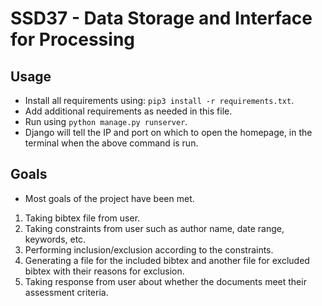 # SSD37 - Data Storage and Interface for Processing

## Usage

- Install all requirements using:  `pip3 install -r requirements.txt`.
- Add additional requirements as needed in this file.
- Run using `python manage.py runserver`.
- Django will tell the IP and port on which to open the homepage, in the terminal when the above command is run.

## Goals
- Most goals of the project have been met.
1. Taking bibtex file from user.
2. Taking constraints from user such as author name, date range, keywords, etc.
3. Performing inclusion/exclusion according to the constraints.
4. Generating a file for the included bibtex and another file for excluded bibtex with their reasons for exclusion.
5. Taking response from user about whether the documents meet their assessment criteria.